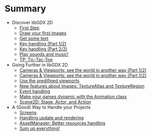 # Summary #

* Discover libGDX 2D
    * [First Step](tutorial/english-version/chapter1-discover-libgdx/1-first-step.md)
    * [Draw your first images](tutorial/english-version/chapter1-discover-libgdx/2-draw-images.md)
    * [Get some text](tutorial/english-version/chapter1-discover-libgdx/3-display-text.md)
    * [Key handling (Part 1/2)](tutorial/english-version/chapter1-discover-libgdx/4-keys-handling-1.md)
    * [Key handling (Part 2/2)](tutorial/english-version/chapter1-discover-libgdx/4-keys-handling-2.md)
    * [Play sounds and music!](tutorial/english-version/chapter1-discover-libgdx/5-sound.md)
    * [TP: Tic-Tac-Toe]()
* Going Further in libGDX 2D
    * [Cameras & Viewports: see the world in another way (Part 1/2)]()
    * [Cameras & Viewports: see the world in another way (Part 1/2)]()
    * [Use the predifined viewports]()
    * [New features about images: TextureAtlas and TextureRegion]()
    * [Event handling]()
    * [Make your games dynamic with the Animation class]()
    * [Scene2D: Stage, Actor, and Action]()
* A (Good) Way to Handle your Projects
    * [Screens]()
    * [Handling update and rendering]()
    * [AssetManager: Better resources handling]()
    * [Sum up everything!]()
